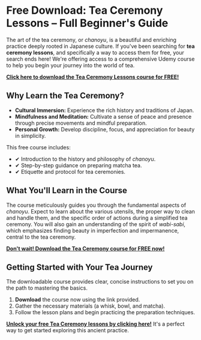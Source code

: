 # Free Download: Tea Ceremony Lessons – Full Beginner's Guide

The art of the tea ceremony, or *chanoyu*, is a beautiful and enriching practice deeply rooted in Japanese culture. If you've been searching for **tea ceremony lessons**, and specifically a way to access them for free, your search ends here! We're offering access to a comprehensive Udemy course to help you begin your journey into the world of tea.

[**Click here to download the Tea Ceremony Lessons course for FREE!**](https://udemywork.com/tea-ceremony-lessons)

## Why Learn the Tea Ceremony?

*   **Cultural Immersion:** Experience the rich history and traditions of Japan.
*   **Mindfulness and Meditation:** Cultivate a sense of peace and presence through precise movements and mindful preparation.
*   **Personal Growth:** Develop discipline, focus, and appreciation for beauty in simplicity.

This free course includes:

*   ✔ Introduction to the history and philosophy of *chanoyu*.
*   ✔ Step-by-step guidance on preparing matcha tea.
*   ✔ Etiquette and protocol for tea ceremonies.

## What You'll Learn in the Course

The course meticulously guides you through the fundamental aspects of *chanoyu*. Expect to learn about the various utensils, the proper way to clean and handle them, and the specific order of actions during a simplified tea ceremony. You will also gain an understanding of the spirit of *wabi-sabi*, which emphasizes finding beauty in imperfection and impermanence, central to the tea ceremony.

[**Don't wait! Download the Tea Ceremony course for FREE now!**](https://udemywork.com/tea-ceremony-lessons)

## Getting Started with Your Tea Journey

The downloadable course provides clear, concise instructions to set you on the path to mastering the basics.

1.  **Download** the course now using the link provided.
2.  Gather the necessary materials (a whisk, bowl, and matcha).
3.  Follow the lesson plans and begin practicing the preparation techniques.

[**Unlock your free Tea Ceremony lessons by clicking here!**](https://udemywork.com/tea-ceremony-lessons) It's a perfect way to get started exploring this ancient practice.
